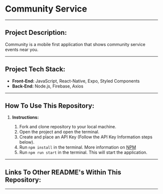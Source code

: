 # Community Service

---

## Project Description:

Community is a mobile first application that shows community service events near you.

<p></p>

---

## Project Tech Stack:

- **Front-End:** JavaScript, React-Native, Expo, Styled Components
- **Back-End:** Node.js, Firebase, Axios

---

## How To Use This Repository:

1. **Instructions:**

   1. Fork and clone repository to your local machine.
   2. Open the project and open the terminal.
   3. Create and place an API Key (Follow the API Key Information steps below).
   4. Run `npm install` in the terminal. More information on [NPM](https://www.npmjs.com/)
   5. Run `npm run start` in the terminal. This will start the application.

---

## Links To Other README's Within This Repository:

---
